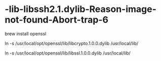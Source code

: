 # -lib-libssh2.1.dylib-Reason-image-not-found-Abort-trap-6

brew install openssl  

ln -s /usr/local/opt/openssl/lib/libcrypto.1.0.0.dylib /usr/local/lib/  

ln -s /usr/local/opt/openssl/lib/libssl.1.0.0.dylib /usr/local/lib/
